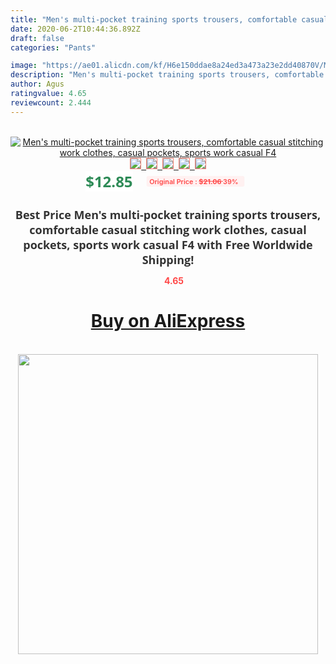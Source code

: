 ```yaml
---
title: "Men's multi-pocket training sports trousers, comfortable casual stitching work clothes, casual pockets, sports work casual F4"
date: 2020-06-2T10:44:36.892Z
draft: false
categories: "Pants"

image: "https://ae01.alicdn.com/kf/H6e150ddae8a24ed3a473a23e2dd40870V/Men-s-multi-pocket-training-sports-trousers-comfortable-casual-stitching-work-clothes-casual-pockets-sports-work.jpg"
description: "Men's multi-pocket training sports trousers, comfortable casual stitching work clothes, casual pockets, sports work casual F4"
author: Agus
ratingvalue: 4.65
reviewcount: 2.444
---
```

<br>
<div style="text-align: center;">
<a href="https://s.click.aliexpress.com/e/_Ad6AzJ" target="_blank" rel="nofollow noopener noreferrer"><img alt="Men's multi-pocket training sports trousers, comfortable casual stitching work clothes, casual pockets, sports work casual F4" class="magnifier-image" src="https://ae01.alicdn.com/kf/H6e150ddae8a24ed3a473a23e2dd40870V/Men-s-multi-pocket-training-sports-trousers-comfortable-casual-stitching-work-clothes-casual-pockets-sports-work.jpg_640x640.jpg">
<br>
<img style="border:1px solid salmon" src="https://ae01.alicdn.com/kf/H6e150ddae8a24ed3a473a23e2dd40870V/Men-s-multi-pocket-training-sports-trousers-comfortable-casual-stitching-work-clothes-casual-pockets-sports-work.jpg_120x120.jpg">&nbsp;&nbsp;<img style="border:1px solid salmon" src="https://ae01.alicdn.com/kf/H509b6541924b4bd7bd6181577ca47e3dW/Men-s-multi-pocket-training-sports-trousers-comfortable-casual-stitching-work-clothes-casual-pockets-sports-work.jpg_120x120.jpg">&nbsp;&nbsp;<img style="border:1px solid salmon" src="https://ae01.alicdn.com/kf/Hed54b896ece946ad87b54cb6f30d62b5S/Men-s-multi-pocket-training-sports-trousers-comfortable-casual-stitching-work-clothes-casual-pockets-sports-work.jpg_120x120.jpg">&nbsp;&nbsp;<img style="border:1px solid salmon" src="https://ae01.alicdn.com/kf/H7bb3b6f5d2f242cba6083fe279b74c4eK/Men-s-multi-pocket-training-sports-trousers-comfortable-casual-stitching-work-clothes-casual-pockets-sports-work.jpg_120x120.jpg">&nbsp;&nbsp;<img style="border:1px solid salmon" src="https://ae01.alicdn.com/kf/H5f1d22d215c64e4e92c6916be943b4ffJ/Men-s-multi-pocket-training-sports-trousers-comfortable-casual-stitching-work-clothes-casual-pockets-sports-work.jpg_120x120.jpg"></a></div><br0>
<div style="text-align: center;"><span style="background-color: white; border: 0px; box-sizing: border-box; color: seagreen; display: inline-block; font-family: &quot;open sans&quot; , &quot;arial&quot; , &quot;helvetica&quot; , sans-serif , &quot;heiti&quot;; font-size: 24px; font-stretch: inherit; font-weight: 700; line-height: inherit; margin: 0px 10px 0px 0px; padding: 0px; vertical-align: middle;">$12.85 </span>
<span style="background: rgb(255 , 241 , 241); border-radius: 3px; border: 0px; box-sizing: border-box; color: #ff4747; display: inline-block; font-family: inherit; font-size: 12px; font-stretch: inherit; font-style: inherit; font-variant: inherit; font-weight: 600; line-height: inherit; margin: 0px; padding: 2px 5px; transform: scale(0.9); vertical-align: middle;">Original Price : <b style="text-decoration: line-through;">$21.06 </b> 39%&nbsp;&nbsp;</span></div>
<h1 style="color: #333333; display: inline-block; font-family: &quot;open sans&quot; , &quot;arial&quot; , &quot;helvetica&quot; , sans-serif , &quot;heiti&quot;; font-size: 18px; font-stretch: inherit; font-weight: 700; text-align: center;">Best Price Men's multi-pocket training sports trousers, comfortable casual stitching work clothes, casual pockets, sports work casual F4 with Free Worldwide Shipping!</h1>
<div style="color: #ff4747; text-align: center;">
<img src="https://4.bp.blogspot.com/-M0ZcTcb-5uY/XleCXlxnR4I/AAAAAAAAAEc/OrjgMkXV1oMQFaCRZj5HQwOCBcu3w1FegCPcBGAYYCw/s1600/star.png" style="height: 15px;">&nbsp;<b>4.65</b></div>
<div class="button_cont" align="center"><a class="buynow_a" href="https://s.click.aliexpress.com/e/_Ad6AzJ" target="_blank" rel="nofollow noopener noreferrer"><H1>Buy on AliExpress</H1></a></div><br>
<div class="separator" style="clear: both; text-align: center;">
<img src="https://lh3.googleusercontent.com/-pTy5HemUv9M/XlePHvY0dAI/AAAAAAAAAE4/0nX5iRUoIWY8eMW9Dpxeirr157OZliDIgCLcBGAsYHQ/s1600/badge.gif" width="480">
</div>
